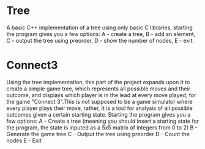 # Tree
A basic C++ implementation of a tree using only basic C libraries, starting the program gives you a few options: A - create a tree, B - add an element, C - output the tree using preorder, D - show the number of nodes, E - exit.
# Connect3
Using the tree implementation, this part of the project expands upon it to create a simple game tree, which represents all possible moves and their outcome, and displays which player is in the lead at every move played, for the game "Connect 3".This is not supposed to be a game simulator where every player plays their move, rather, it is a tool for analysis of all possible outcomes given a certain starting state.
Starting the program gives you a few options:
A - Create a tree (meaning you should insert a starting state for the program, the state is inputed as a 5x5 matrix of integers from 0 to 2)
B - Generate the game tree
C - Output the tree using preorder
D - Count the nodes
E - Exit
